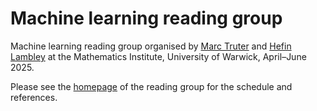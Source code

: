 # Machine learning reading group

Machine learning reading group organised by [Marc Truter](https://www.marctruter.com/home) and [Hefin Lambley](https://warwick.ac.uk/htlambley) at the Mathematics Institute, University of Warwick, April–June 2025.

Please see the [homepage](https://www.marctruter.com/reading-groups#h.qub87dokgs7y) of the reading group for the schedule and references.
